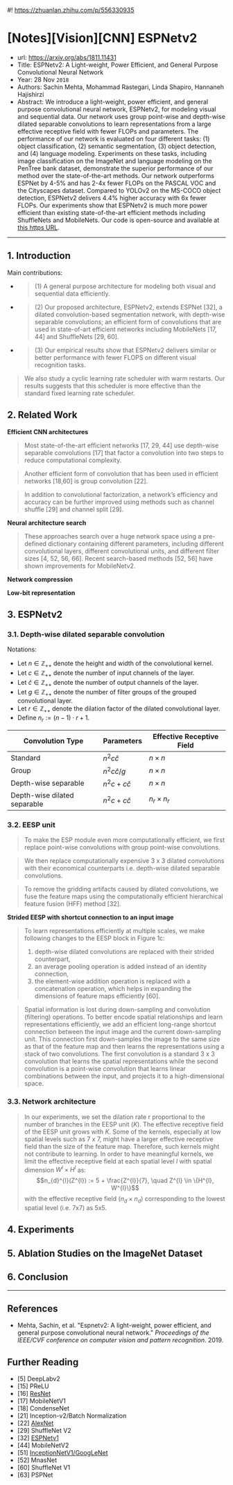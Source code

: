#! https://zhuanlan.zhihu.com/p/556330935
# [Notes][Vision][CNN] ESPNetv2

* url: https://arxiv.org/abs/1811.11431
* Title: ESPNetv2: A Light-weight, Power Efficient, and General Purpose Convolutional Neural Network
* Year: 28 Nov `2018`
* Authors: Sachin Mehta, Mohammad Rastegari, Linda Shapiro, Hannaneh Hajishirzi
* Abstract: We introduce a light-weight, power efficient, and general purpose convolutional neural network, ESPNetv2, for modeling visual and sequential data. Our network uses group point-wise and depth-wise dilated separable convolutions to learn representations from a large effective receptive field with fewer FLOPs and parameters. The performance of our network is evaluated on four different tasks: (1) object classification, (2) semantic segmentation, (3) object detection, and (4) language modeling. Experiments on these tasks, including image classification on the ImageNet and language modeling on the PenTree bank dataset, demonstrate the superior performance of our method over the state-of-the-art methods. Our network outperforms ESPNet by 4-5% and has 2-4x fewer FLOPs on the PASCAL VOC and the Cityscapes dataset. Compared to YOLOv2 on the MS-COCO object detection, ESPNetv2 delivers 4.4% higher accuracy with 6x fewer FLOPs. Our experiments show that ESPNetv2 is much more power efficient than existing state-of-the-art efficient methods including ShuffleNets and MobileNets. Our code is open-source and available at [this https URL](https://github.com/sacmehta/ESPNetv2).

----------------------------------------------------------------------------------------------------

## 1. Introduction

Main contributions:
* > (1) A general purpose architecture for modeling both visual and sequential data efficiently.
* > (2) Our proposed architecture, ESPNetv2, extends ESPNet [32], a dilated convolution-based segmentation network, with depth-wise separable convolutions; an efficient form of convolutions that are used in state-of-art efficient networks including MobileNets [17, 44] and ShuffleNets [29, 60]. 
* > (3) Our empirical results show that ESPNetv2 delivers similar or better performance with fewer FLOPS on different visual recognition tasks.

> We also study a cyclic learning rate scheduler with warm restarts. Our results suggests that this scheduler is more effective than the standard fixed learning rate scheduler.

## 2. Related Work

**Efficient CNN architectures**

> Most state-of-the-art efficient networks [17, 29, 44] use depth-wise separable convolutions [17] that factor a convolution into two steps to reduce computational complexity.

>  Another efficient form of convolution that has been used in efficient networks [18,60] is group convolution [22].

> In addition to convolutional factorization, a network’s efficiency and accuracy can be further improved using methods such as channel shuffle [29] and channel split [29].

**Neural architecture search**

> These approaches search over a huge network space using a pre-defined dictionary containing different parameters, including different convolutional layers, different convolutional units, and different filter sizes [4, 52, 56, 66]. Recent search-based methods [52, 56] have shown improvements for MobileNetv2. 

**Network compression**

**Low-bit representation**

## 3. ESPNetv2

### 3.1. Depth-wise dilated separable convolution

Notations:
* Let $n \in \mathbb{Z}_{++}$ denote the height and width of the convolutional kernel.
* Let $c \in \mathbb{Z}_{++}$ denote the number of input channels of the layer.
* Let $\hat{c} \in \mathbb{Z}_{++}$ denote the number of output channels of the layer.
* Let $g \in \mathbb{Z}_{++}$ denote the number of filter groups of the grouped convolutional layer.
* Let $r \in \mathbb{Z}_{++}$ denote the dilation factor of the dilated convolutional layer.
* Define $n_{r} := (n-1) \cdot r + 1$.

| Convolution Type             | Parameters          | Effective Receptive Field |
| ---------------------------- | ------------------- | ------------------------- |
| Standard                     | $n^{2}c\hat{c}$     | $n \times n$              |
| Group                        | $n^{2}c\hat{c}/g$   | $n \times n$              |
| Depth-wise separable         | $n^{2}c + c\hat{c}$ | $n \times n$              |
| Depth-wise dilated separable | $n^{2}c + c\hat{c}$ | $n_{r} \times n_{r}$      |

### 3.2. EESP unit

> To make the ESP module even more computationally efficient, we first replace point-wise convolutions with group point-wise convolutions.

> We then replace computationally expensive 3 x 3 dilated convolutions with their economical counterparts i.e. depth-wise dilated separable convolutions.

> To remove the gridding artifacts caused by dilated convolutions, we fuse the feature maps using the computationally efficient hierarchical feature fusion (HFF) method [32].

**Strided EESP with shortcut connection to an input image**

> To learn representations efficiently at multiple scales, we make following changes to the EESP block in Figure 1c:
> 1. depth-wise dilated convolutions are replaced with their strided counterpart,
> 2. an average pooling operation is added instead of an identity connection,
> 3. the element-wise addition operation is replaced with a concatenation operation, which helps in expanding the dimensions of feature maps efficiently [60].

> Spatial information is lost during down-sampling and convolution (filtering) operations. To better encode spatial relationships and learn representations efficiently, we add an efficient long-range shortcut connection between the input image and the current down-sampling unit. This connection first down-samples the image to the same size as that of the feature map and then learns the representations using a stack of two convolutions. The first convolution is a standard 3 x 3 convolution that learns the spatial representations while the second convolution is a point-wise convolution that learns linear combinations between the input, and projects it to a high-dimensional space.

### 3.3. Network architecture

> In our experiments, we set the dilation rate r proportional to the number of branches in the EESP unit ($K$). The effective receptive field of the EESP unit grows with $K$. Some of the kernels, especially at low spatial levels such as 7 x 7, might have a larger effective receptive field than the size of the feature map. Therefore, such kernels might not contribute to learning. In order to have meaningful kernels, we limit the effective receptive field at each spatial level $l$ with spatial dimension $W^{l} \times H^{l}$ as:
$$n_{d}^{l}(Z^{l}) := 5 + \frac{Z^{l}}{7}, \quad Z^{l} \in \{H^{l}, W^{l}\}$$
> with the effective receptive field $(n_{d} \times n_{d})$ corresponding to the lowest spatial level (i.e. 7x7) as 5x5.

## 4. Experiments

## 5. Ablation Studies on the ImageNet Dataset

## 6. Conclusion

----------------------------------------------------------------------------------------------------

## References

* Mehta, Sachin, et al. "Espnetv2: A light-weight, power efficient, and general purpose convolutional neural network." *Proceedings of the IEEE/CVF conference on computer vision and pattern recognition*. 2019.

## Further Reading

* [5] DeepLabv2
* [15] PReLU
* [16] [ResNet](https://zhuanlan.zhihu.com/p/570072614)
* [17] MobileNetV1
* [18] CondenseNet
* [21] Inception-v2/Batch Normalization
* [22] [AlexNet](https://zhuanlan.zhihu.com/p/565285454)
* [29] ShuffleNet V2
* [32] [ESPNetv1](https://zhuanlan.zhihu.com/p/556122258)
* [44] MobileNetV2
* [51] [InceptionNetV1/GoogLeNet](https://zhuanlan.zhihu.com/p/564141144)
* [52] MnasNet
* [60] ShuffleNet V1
* [63] PSPNet
